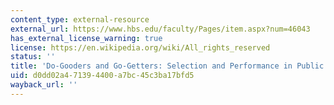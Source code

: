 ```yaml
---
content_type: external-resource
external_url: https://www.hbs.edu/faculty/Pages/item.aspx?num=46043
has_external_license_warning: true
license: https://en.wikipedia.org/wiki/All_rights_reserved
status: ''
title: 'Do-Gooders and Go-Getters: Selection and Performance in Public Service Delivery'
uid: d0dd02a4-7139-4400-a7bc-45c3ba17bfd5
wayback_url: ''
---
```

